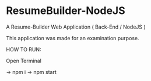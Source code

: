# ResumeBuilder-NodeJS
A Resume-Builder Web Application ( Back-End / NodeJS )

This application was made for an examination purpose.

HOW TO RUN:

Open Terminal

-> npm i
-> npm start
